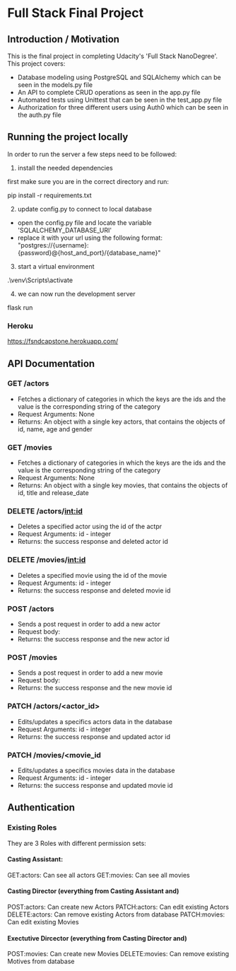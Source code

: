 # Full Stack Final Project

## Introduction / Motivation
This is the final project in completing Udacity's 'Full Stack NanoDegree'. This project covers:
- Database modeling using PostgreSQL and SQLAlchemy which can be seen in the models.py file
- An API to complete CRUD operations as seen in the app.py file
- Automated tests using Unittest that can be seen in the test_app.py file
- Authorization for three different users using Auth0 which can be seen in the auth.py file

## Running the project locally

In order to run the server a few steps need to be followed:

1. install the needed dependencies

first make sure you are in the correct directory and run:

pip install -r requirements.txt

2. update config.py to connect to local database

- open the config.py file and locate the variable 'SQLALCHEMY_DATABASE_URI'
- replace it with your url using the following format: "postgres://{username}:{password}@{host_and_port}/{database_name}"

3. start a virtual environment

.\venv\Scripts\activate

4. we can now run the development server
 
flask run

### Heroku

https://fsndcapstone.herokuapp.com/

## API Documentation

### GET /actors

- Fetches a dictionary of categories in which the keys are the ids and the value is the corresponding string of the category
- Request Arguments: None
- Returns: An object with a single key actors, that contains the objects of id, name, age and gender

### GET /movies

- Fetches a dictionary of categories in which the keys are the ids and the value is the corresponding string of the category
- Request Arguments: None
- Returns: An object with a single key movies, that contains the objects of id, title and release_date

### DELETE /actors/<int:id>

- Deletes a specified actor using the id of the actpr
- Request Arguments: id - integer
- Returns: the success response and deleted actor id

### DELETE /movies/<int:id>

- Deletes a specified movie using the id of the movie
- Request Arguments: id - integer
- Returns: the success response and deleted movie id

### POST /actors

- Sends a post request in order to add a new actor
- Request body:
- Returns: the success response and the new actor id


### POST /movies

- Sends a post request in order to add a new movie
- Request body:
- Returns: the success response and the new movie id

### PATCH /actors/<actor_id>

- Edits/updates a specifics actors data in the database
- Request Arguments: id - integer
- Returns: the success response and updated actor id

### PATCH /movies/<movie_id

- Edits/updates a specifics movies data in the database
- Request Arguments: id - integer
- Returns: the success response and updated movie id

## Authentication

### Existing Roles
They are 3 Roles with different permission sets:

#### Casting Assistant:
GET:actors: Can see all actors
GET:movies: Can see all movies
#### Casting Director (everything from Casting Assistant and)
POST:actors: Can create new Actors
PATCH:actors: Can edit existing Actors
DELETE:actors: Can remove existing Actors from database
PATCH:movies: Can edit existing Movies
#### Exectutive Dircector (everything from Casting Director and)
POST:movies: Can create new Movies
DELETE:movies: Can remove existing Motives from database
